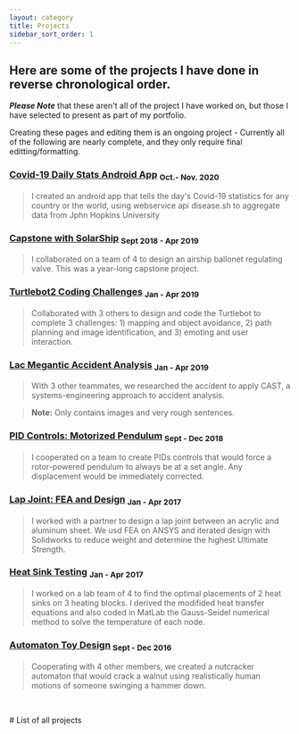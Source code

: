 ```yaml
---
layout: category
title: Projects
sidebar_sort_order: 1
---
```


## Here are some of the projects I have done in reverse chronological order.

***Please Note*** that these aren't all of the project I have worked on, but those I have selected to present as part of my portfolio.

Creating these pages and editing them is an ongoing project - Currently all of the following are nearly complete, and they only require final editting/formatting.

[comment]: # (Posts will get auto linked w/ a date I can make. However, I cannot make a blurb under each link.)

[comment]: # (I might convert to ```layout:page``` in order to do that and just link it manually.) 

### [Covid-19 Daily Stats Android App](https://lyulim.github.io/projects/2020/11/10/CovidApp.html) <sub> Oct.- Nov. 2020 </sub>
> I created an android app that tells the day's Covid-19 statistics for any country or the world, using webservice api disease.sh to aggregate data from Jphn Hopkins University

### [Capstone with SolarShip](https://lyulim.github.io/projects/2019/04/30/Capstone.html) <sub> Sept 2018 - Apr 2019 </sub>
> I collaborated on a team of 4 to design an airship ballonet regulating valve. This was a year-long capstone project.

### [Turtlebot2 Coding Challenges](https://lyulim.github.io/projects/2019/04/09/turtlebot2.html) <sub> Jan - Apr 2019 </sub>
> Collaborated with 3 others to design and code the Turtlebot to complete 3 challenges: 1) mapping and object avoidance, 2) path planning and image identification, and 3) emoting and user interaction.

### [Lac Megantic Accident Analysis](https://lyulim.github.io/projects/2019/04/11/AccidentAnalysis.html) <sub> Jan - Apr 2019 </sub>
> With 3 other teammates, we researched the accident to apply CAST, a systems-engineering approach to accident analysis.

> **Note:** Only contains images and very rough sentences.

### [PID Controls: Motorized Pendulum](https://lyulim.github.io/projects/2018/12/05/PIDpendulum.html) <sub> Sept - Dec 2018 </sub>
> I cooperated on a team to create PIDs controls that would force a rotor-powered pendulum to always be at a set angle. Any displacement would be immediately corrected.

### [Lap Joint: FEA and Design](https://lyulim.github.io/projects/2017/04/07/LapJoint.html) <sub> Jan - Apr 2017 </sub>
> I worked with a partner to design a lap joint between an acrylic and aluminum sheet. We usd FEA on ANSYS and iterated design with Solidworks to reduce weight and determine the highest Ultimate Strength.

### [Heat Sink Testing](https://lyulim.github.io/projects/2017/04/07/HeatSinks.html) <sub> Jan - Apr 2017 </sub>
> I worked on a lab team of 4 to find the optimal placements of 2 heat sinks on 3 heating blocks.  I derived the modifided heat transfer equations and also coded in MatLab the Gauss-Seidel numerical method to solve the temperature of each node.

### [Automaton Toy Design](https://lyulim.github.io/projects/2016/12/02/NutcrackerToy.html) <sub> Sept - Dec 2016 </sub>
> Cooperating with 4 other members, we created a nutcracker automaton that would crack a walnut using realistically human motions of someone swinging a hammer down.


<p>&nbsp;</p>
# List of all projects

[comment]: # (eventually, I might get so many that I'll only have blurbs for a few and just list the rest.) 

[comment]: # (although, in that case i might just use collapsibles instead. Keep good ones on top, hide the rest. MAybe by year) 
